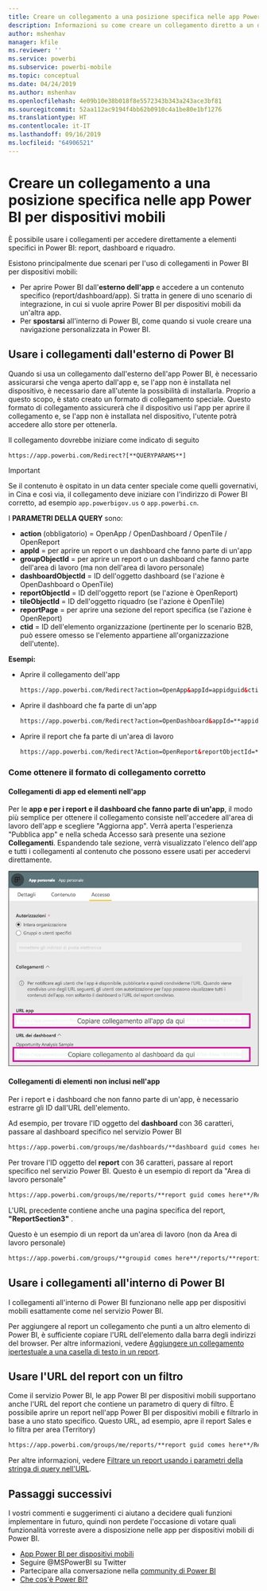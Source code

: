 ```yaml
---
title: Creare un collegamento a una posizione specifica nelle app Power BI per dispositivi mobili
description: Informazioni su come creare un collegamento diretto a un dashboard, un riquadro o un report specifico nell'app Power BI per dispositivi mobili con un collegamento Uniform Resource Identifier (URI).
author: mshenhav
manager: kfile
ms.reviewer: ''
ms.service: powerbi
ms.subservice: powerbi-mobile
ms.topic: conceptual
ms.date: 04/24/2019
ms.author: mshenhav
ms.openlocfilehash: 4e09b10e38b018f8e5572343b343a243ace3bf81
ms.sourcegitcommit: 52aa112ac9194f4bb62b0910c4a1be80e1bf1276
ms.translationtype: HT
ms.contentlocale: it-IT
ms.lasthandoff: 09/16/2019
ms.locfileid: "64906521"
---
```

# <a name="create-a-link-to-a-specific-location-in-the-power-bi-mobile-apps"></a>Creare un collegamento a una posizione specifica nelle app Power BI per dispositivi mobili
È possibile usare i collegamenti per accedere direttamente a elementi specifici in Power BI: report, dashboard e riquadro.

Esistono principalmente due scenari per l'uso di collegamenti in Power BI per dispositivi mobili: 

* Per aprire Power BI dall'**esterno dell'app** e accedere a un contenuto specifico (report/dashboard/app). Si tratta in genere di uno scenario di integrazione, in cui si vuole aprire Power BI per dispositivi mobili da un'altra app. 
* Per **spostarsi** all'interno di Power BI, come quando si vuole creare una navigazione personalizzata in Power BI.


## <a name="use-links-from-outside-of-power-bi"></a>Usare i collegamenti dall'esterno di Power BI
Quando si usa un collegamento dall'esterno dell'app Power BI, è necessario assicurarsi che venga aperto dall'app e, se l'app non è installata nel dispositivo, è necessario dare all'utente la possibilità di installarla. Proprio a questo scopo, è stato creato un formato di collegamento speciale. Questo formato di collegamento assicurerà che il dispositivo usi l'app per aprire il collegamento e, se l'app non è installata nel dispositivo, l'utente potrà accedere allo store per ottenerla.

Il collegamento dovrebbe iniziare come indicato di seguito  
```html
https://app.powerbi.com/Redirect?[**QUERYPARAMS**]
```

> [!IMPORTANT]
> Se il contenuto è ospitato in un data center speciale come quelli governativi, in Cina e così via, il collegamento deve iniziare con l'indirizzo di Power BI corretto, ad esempio `app.powerbigov.us` o `app.powerbi.cn`.   
>


I **PARAMETRI DELLA QUERY** sono:
* **action** (obbligatorio) = OpenApp / OpenDashboard / OpenTile / OpenReport
* **appId** = per aprire un report o un dashboard che fanno parte di un'app 
* **groupObjectId** = per aprire un report o un dashboard che fanno parte dell'area di lavoro (ma non dell'area di lavoro personale)
* **dashboardObjectId** = ID dell'oggetto dashboard (se l'azione è OpenDashboard o OpenTile)
* **reportObjectId** = ID dell'oggetto report (se l'azione è OpenReport)
* **tileObjectId** = ID dell'oggetto riquadro (se l'azione è OpenTile)
* **reportPage** = per aprire una sezione del report specifica (se l'azione è OpenReport)
* **ctid** = ID dell'elemento organizzazione (pertinente per lo scenario B2B, può essere omesso se l'elemento appartiene all'organizzazione dell'utente).

**Esempi:**

* Aprire il collegamento dell'app 
  ```html
  https://app.powerbi.com/Redirect?action=OpenApp&appId=appidguid&ctid=organizationid
  ```

* Aprire il dashboard che fa parte di un'app 
  ```html
  https://app.powerbi.com/Redirect?action=OpenDashboard&appId=**appidguid**&dashboardObjectId=**dashboardidguid**&ctid=**organizationid**
  ```

* Aprire il report che fa parte di un'area di lavoro
  ```html
  https://app.powerbi.com/Redirect?Action=OpenReport&reportObjectId=**reportidguid**&groupObjectId=**groupidguid**&reportPage=**ReportSectionName**
  ```

### <a name="how-to-get-the-right-link-format"></a>Come ottenere il formato di collegamento corretto

#### <a name="links-of-apps-and-items-in-app"></a>Collegamenti di app ed elementi nell'app

Per le **app e per i report e il dashboard che fanno parte di un'app**, il modo più semplice per ottenere il collegamento consiste nell'accedere all'area di lavoro dell'app e scegliere "Aggiorna app". Verrà aperta l'esperienza "Pubblica app" e nella scheda Accesso sarà presente una sezione **Collegamenti**. Espandendo tale sezione, verrà visualizzato l'elenco dell'app e tutti i collegamenti al contenuto che possono essere usati per accedervi direttamente.

![Collegamenti di Pubblica app di Power BI ](./media/mobile-apps-links/mobile-link-copy-app-links.png)

#### <a name="links-of-items-not-in-app"></a>Collegamenti di elementi non inclusi nell'app 

Per i report e i dashboard che non fanno parte di un'app, è necessario estrarre gli ID dall'URL dell'elemento.

Ad esempio, per trovare l'ID oggetto del **dashboard** con 36 caratteri, passare al dashboard specifico nel servizio Power BI 

```html
https://app.powerbi.com/groups/me/dashboards/**dashboard guid comes here**?ctid=**organization id comes here**`
```

Per trovare l'ID oggetto del **report** con 36 caratteri, passare al report specifico nel servizio Power BI.
Questo è un esempio di report da "Area di lavoro personale"

```html
https://app.powerbi.com/groups/me/reports/**report guid comes here**/ReportSection3?ctid=**organization id comes here**`
```
L'URL precedente contiene anche una pagina specifica del report, **"ReportSection3"** .

Questo è un esempio di un report da un'area di lavoro (non da Area di lavoro personale)

```html
https://app.powerbi.com/groups/**groupid comes here**/reports/**reportid comes here**/ReportSection1?ctid=**organizationid comes here**
```

## <a name="use-links-inside-power-bi"></a>Usare i collegamenti all'interno di Power BI

I collegamenti all'interno di Power BI funzionano nelle app per dispositivi mobili esattamente come nel servizio Power BI.

Per aggiungere al report un collegamento che punti a un altro elemento di Power BI, è sufficiente copiare l'URL dell'elemento dalla barra degli indirizzi del browser. Per altre informazioni, vedere [Aggiungere un collegamento ipertestuale a una casella di testo in un report](https://docs.microsoft.com/power-bi/service-add-hyperlink-to-text-box).

## <a name="use-report-url-with-filter"></a>Usare l'URL del report con un filtro
Come il servizio Power BI, le app Power BI per dispositivi mobili supportano anche l'URL del report che contiene un parametro di query di filtro. È possibile aprire un report nell'app Power BI per dispositivi mobili e filtrarlo in base a uno stato specifico. Questo URL, ad esempio, apre il report Sales e lo filtra per area (Territory)

```html
https://app.powerbi.com/groups/me/reports/**report guid comes here**/ReportSection3?ctid=**organization id comes here**&filter=Store/Territory eq 'NC'
```

Per altre informazioni, vedere [Filtrare un report usando i parametri della stringa di query nell'URL](https://docs.microsoft.com/power-bi/service-url-filters).

## <a name="next-steps"></a>Passaggi successivi
I vostri commenti e suggerimenti ci aiutano a decidere quali funzioni implementare in futuro, quindi non perdete l'occasione di votare quali funzionalità vorreste avere a disposizione nelle app per dispositivi mobili di Power BI. 

* [App Power BI per dispositivi mobili](mobile-apps-for-mobile-devices.md)
* Seguire @MSPowerBI su Twitter
* Partecipare alla conversazione nella [community di Power BI](http://community.powerbi.com/)
* [Che cos'è Power BI?](../../power-bi-overview.md)


